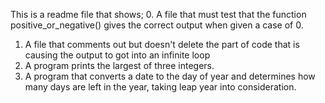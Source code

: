 This is a readme file that shows;
0. A file that must test that the function positive_or_negative() gives the correct output when given a case of 0.
1. A file that comments out but doesn't delete the part of code that is causing the output to got into an infinite loop
2. A program prints the largest of three integers.
3. A program that converts a date to the day of year and determines how many days are left in the year, taking leap year into consideration.
            
